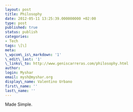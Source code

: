 ```yaml
---
layout: post
title: Philosophy
date: 2012-05-11 13:25:39.000000000 +02:00
type: post
published: true
status: publish
categories:
- Tech
tags: \[\]
meta:
\_wpcom\_is\_markdown: '1'
\_edit\_last: '1'
\_links\_to: http://www.geniscarreras.com/philosophy.html
author:
login: Myshar
email: mysh@myshar.org
display\_name: Valentino Urbano
first\_name: ''
last\_name: ''
---
```


Made Simple.